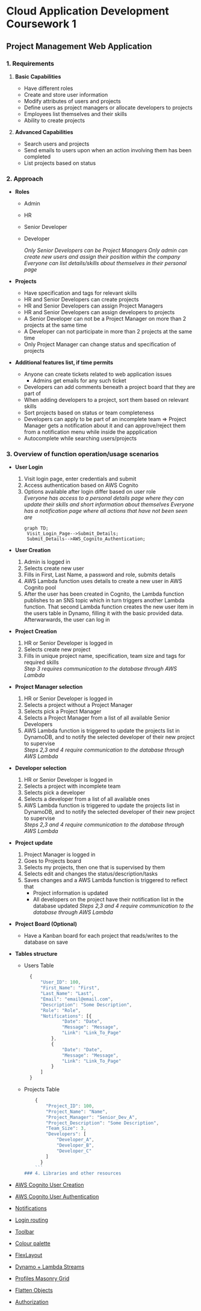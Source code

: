 # Cloud Application Development Coursework 1

## Project Management Web Application

### 1. Requirements

1.  **Basic Capabilities**

    -   Have different roles
    -   Create and store user information
    -   Modify attributes of users and projects
    -   Define users as project managers or allocate developers to projects
    -   Employees list themselves and their skills
    -   Ability to create projects

2.  **Advanced Capabilities**
    -   Search users and projects
    -   Send emails to users upon when an action involving them has been completed
    -   List projects based on status

### 2. Approach

-   **Roles**

    -   Admin
    -   HR
    -   Senior Developer
    -   Developer

        _Only Senior Developers can be Project Managers_
        _Only admin can create new users and assign their position within the company_
        _Everyone can list details/skills about themselves in their personal page_

-   **Projects**

    -   Have specification and tags for relevant skills
    -   HR and Senior Developers can create projects
    -   HR and Senior Developers can assign Project Managers
    -   HR and Senior Developers can assign developers to projects
    -   A Senior Developer can not be a Project Manager on more than 2 projects at the same time
    -   A Developer can not participate in more than 2 projects at the same time
    -   Only Project Manager can change status and specification of projects

-   **Additional features list, if time permits**
    -   Anyone can create tickets related to web application issues
        -   Admins get emails for any such ticket
    -   Developers can add comments beneath a project board that they are part of
    -   When adding developers to a project, sort them based on relevant skills
    -   Sort projects based on status or team completeness
    -   Developers can apply to be part of an incomplete team => Project Manager gets a notification about it and can approve/reject them from a notification menu while inside the appplication
    -   Autocomplete while searching users/projects
            

### 3. Overview of function operation/usage scenarios

-   **User Login**
    1.  Visit login page, enter credentials and submit
    2.  Access authentication based on AWS Cognito
    3.  Options available after login differ based on user role  
        _Everyone has access to a personal details page where they can update their skills and short information about themselves_
        _Everyone has a notification page where all actions that have not been seen are_
        ```mermaid
        graph TD;
         Visit_Login_Page-->Submit_Details;
         Submit_Details-->AWS_Cognito_Authentication;
        ```
-   **User Creation**
    1.  Admin is logged in
    2.  Selects create new user
    3.  Fills in First, Last Name, a password and role, submits details
    4.  AWS Lambda function uses details to create a new user in AWS Cognito pool
    5.  After the user has been created in Cognito, the Lambda function publishes to an SNS topic which in turn triggers another Lambda function. That second Lambda function creates the new user item in the users table in Dynamo, filling it with the basic provided data.
            Afterwarwards, the user can log in
-   **Project Creation**
    1.  HR or Senior Developer is logged in
    2.  Selects create new project
    3.  Fills in unique project name, specification, team size and tags for required skills  
            _Step 3 requires communication to the database through AWS Lambda_
-   **Project Manager selection**
    1.  HR or Senior Developer is logged in 
    2.  Selects a project without a Project Manager
    3.  Selects pick a Project Manager
    4.  Selects a Project Manager from a list of all available Senior Developers
    5.  AWS Lambda function is triggered to update the projects list in DynamoDB, and to notify the selected developer of their new project to supervise  
            _Steps 2,3 and 4 require communication to the database through AWS Lambda_
-   **Developer selection**
    1.  HR or Senior Developer is logged in 
    2.  Selects a project with incomplete team
    3.  Selects pick a developer
    4.  Selects a developer from a list of all available ones
    5.  AWS Lambda function is triggered to update the projects list in DynamoDB, and to notify the selected developer of their new project to supervise  
            _Steps 2,3 and 4 require communication to the database through AWS Lambda_
-   **Project update**

    1.  Project Manager is logged in
    2.  Goes to Projects board
    3.  Selects my projects, then one that is supervised by them
    4.  Selects edit and changes the status/description/tasks
    5.  Saves changes and a AWS Lambda function is triggered to reflect that
        -   Project information is updated
        -   All developers on the project have their notification list in the database updated 
            _Steps 2,3 and 4 require communication to the database through AWS Lambda_

-   **Project Board (Optional)**
    -   Have a Kanban board for each project that reads/writes to the database on save


-   **Tables structure**
    -   Users Table 
        ```js
          {
              "User_ID": 100,
              "First_Name": "First",
              "Last_Name": "Last",
              "Email": "email@email.com",
              "Description": "Some Description",
              "Role": "Role",
              "Notifications": [{
                      "Date": "Date",
                      "Message": "Message",
                      "Link": "Link_To_Page"
                  },
                  {
                      "Date": "Date",
                      "Message": "Message",
                      "Link": "Link_To_Page"
                  }
              ]
          }
        ```
    -   Projects Table
        ```js
            {
                "Project_ID": 100,
                "Project_Name": "Name",
                "Project_Manager": "Senior_Dev_A",
                "Project_Description": "Some Description",
                "Team_Size": 3,
                "Developers": [
                    "Developer_A",
                    "Developer_B",
                    "Developer_C"
                ]
              }
            ```
        ### 4. Libraries and other resources
-   [AWS Cognito User Creation](https://docs.aws.amazon.com/cognito/latest/developerguide/using-amazon-cognito-user-identity-pools-javascript-examples.html)
-   [AWS Cognito User Authentication](https://docs.aws.amazon.com/cognito/latest/developerguide/using-amazon-cognito-identity-user-pools-javascript-example-authenticating-admin-created-user.html)
-   [Notifications](https://github.com/jacob-meacham/angular-notification-icons)
-   [Login routing](https://medium.com/@ryanchenkie_40935/angular-authentication-using-route-guards-bf7a4ca13ae3)
-   [Toolbar](https://theinfogrid.com/tech/developers/angular/responsive-navbar-angular-flex-layout/)
-   [Colour palette](https://www.materialpalette.com/)
-   [FlexLayout](https://blog.angularindepth.com/angular-flex-layout-flexbox-and-grid-layout-for-angular-component-6e7c24457b63)
-   [Dynamo + Lambda Streams](https://docs.aws.amazon.com/lambda/latest/dg/with-ddb-example.html)
-   [Profiles Masonry Grid](https://www.npmjs.com/package/ng-masonry-grid)
-   [Flatten Objects](https://www.npmjs.com/package/flat)
-   [Authorization](https://aws.amazon.com/blogs/mobile/integrating-amazon-cognito-user-pools-with-api-gateway/)